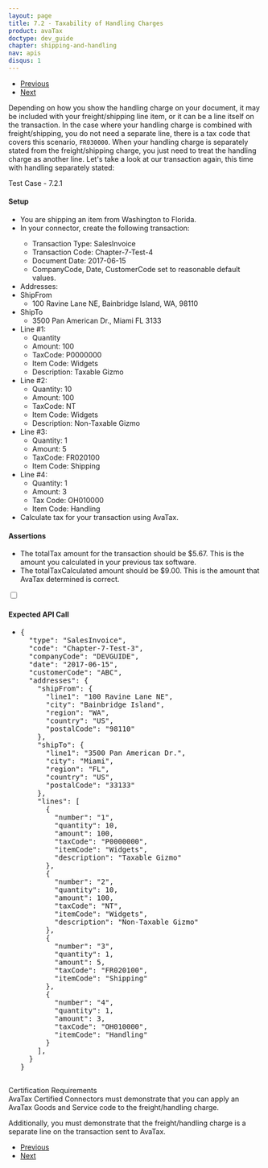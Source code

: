 ```yaml
---
layout: page
title: 7.2 - Taxability of Handling Charges
product: avaTax
doctype: dev_guide
chapter: shipping-and-handling
nav: apis
disqus: 1
---
```


<ul class="pager">
  <li class="previous"><a href="/avatax/dev-guide/shipping-and-handling/taxability-of-shipping-charges"><i class="glyphicon glyphicon-chevron-left"></i>Previous</a></li>
  <li class="next"><a href="/avatax/dev-guide/shipping-and-handling/chapter-summary/">Next<i class="glyphicon glyphicon-chevron-right"></i></a></li>
</ul>

Depending on how you show the handling charge on your document, it may be included with your freight/shipping line item, or it can be a line itself on the transaction. In the case where your handling charge is combined with freight/shipping, you do not need a separate line, there is a tax code that covers this scenario, <code>FR030000</code>. When your handling charge is separately stated from the freight/shipping charge, you just need to treat the handling charge as another line. Let's take a look at our transaction again, this time with handling separately stated:
<div class="dev-guide-test" id="test1">
    <div class="dev-guide-test-heading">Test Case - 7.2.1</div>
<div class="dev-guide-test-content">
<h4>Setup</h4>
<ul class="dev-guide-list">
    <li>You are shipping an item from Washington to Florida.</li>
    <li>In your connector, create the following transaction:</li>
        <ul class="dev-guide-list">
            <li>Transaction Type: SalesInvoice</li>
            <li>Transaction Code: Chapter-7-Test-4</li>
            <li>Document Date: 2017-06-15</li>
            <li>CompanyCode, Date, CustomerCode set to reasonable default values.</li>
        </ul>
        <li>Addresses:
            <li>ShipFrom
                <ul class="dev-guide-list">
                    <li>100 Ravine Lane NE, Bainbridge Island, WA, 98110</li>
                </ul>
            </li>
            <li>ShipTo
                <ul class="dev-guide-list">
                    <li>3500 Pan American Dr., Miami FL 3133</li>
                </ul>
            </li>
        </li>
        <li>Line #1:
            <ul class="dev-guide-list">
                <li>Quantity</li>
                <li>Amount: 100</li>
                <li>TaxCode: P0000000</li>
                <li>Item Code: Widgets</li>
                <li>Description: Taxable Gizmo</li>
            </ul>
        </li>
        <li>Line #2:
            <ul class="dev-guide-list">
                <li>Quantity: 10</li>
                <li>Amount: 100</li>
                <li>TaxCode: NT</li>
                <li>Item Code: Widgets</li>
                <li>Description: Non-Taxable Gizmo</li>
            </ul>
        </li>
        <li>Line #3:
            <ul class="dev-guide-list">
                <li>Quantity: 1</li>
                <li>Amount: 5</li>
                <li>TaxCode: FR020100</li>
                <li>Item Code: Shipping</li>
            </ul>
        </li>
        <li>Line #4:
            <ul class="dev-guide-list">
                <li>Quantity: 1</li>
                <li>Amount: 3</li>
                <li>Tax Code: OH010000</li>
                <li>Item Code: Handling</li>
            </ul>
        </li>
    <li>Calculate tax for your transaction using AvaTax.</li> 
</ul>
<h4>Assertions</h4>
<ul class="dev-guide-list">
    <li>The totalTax amount for the transaction should be $5.67. This is the amount you calculated in your previous tax software.</li>
    <li>The totalTaxCalculated amount should be $9.00. This is the amount that AvaTax determined is correct.</li>
</ul>
<div class="dev-guide-dropdown">
        <input id="checkbox_toggle1" type="checkbox" />
        <i id="icon-up" class="glyphicon glyphicon-chevron-down"></i><i id="icon-down" class="glyphicon glyphicon-chevron-right"></i>
        <label for="checkbox_toggle1"><h4>Expected API Call</h4></label>
        <ul class="dev-guide-dropdown-content">
            <li>
                <pre>
{
  "type": "SalesInvoice",
  "code": "Chapter-7-Test-3",
  "companyCode": "DEVGUIDE",
  "date": "2017-06-15",
  "customerCode": "ABC",
  "addresses": {
    "shipFrom": {
      "line1": "100 Ravine Lane NE",
      "city": "Bainbridge Island",
      "region": "WA",
      "country": "US",
      "postalCode": "98110"
    },
    "shipTo": {
      "line1": "3500 Pan American Dr.",
      "city": "Miami",
      "region": "FL",
      "country": "US",
      "postalCode": "33133"
    },
    "lines": [
      {
        "number": "1",
        "quantity": 10,
        "amount": 100,
        "taxCode": "P0000000",
        "itemCode": "Widgets",
        "description": "Taxable Gizmo"
      },
      {
        "number": "2",
        "quantity": 10,
        "amount": 100,
        "taxCode": "NT",
        "itemCode": "Widgets",
        "description": "Non-Taxable Gizmo"
      },
      {
        "number": "3",
        "quantity": 1,
        "amount": 5,
        "taxCode": "FR020100",
        "itemCode": "Shipping"
      },
      {
        "number": "4",
        "quantity": 1,
        "amount": 3,
        "taxCode": "OH010000",
        "itemCode": "Handling"
      }
    ],
  }
}
                </pre>
            </li>
        </ul>
    </div>
</div>
</div>

<div class="dev-guide-certification">
<div class="dev-guide-certification-heading">Certification Requirements</div>
<div class="dev-guide-certification-content">
AvaTax Certified Connectors must demonstrate that you can apply an AvaTax Goods and Service code to the freight/handling charge.

Additionally, you must demonstrate that the freight/handling charge is a separate line on the transaction sent to AvaTax.
</div>
</div>

<ul class="pager">
  <li class="previous"><a href="/avatax/dev-guide/shipping-and-handling/taxability-of-shipping-charges"><i class="glyphicon glyphicon-chevron-left"></i>Previous</a></li>
  <li class="next"><a href="/avatax/dev-guide/shipping-and-handling/chapter-summary/">Next<i class="glyphicon glyphicon-chevron-right"></i></a></li>
</ul>
